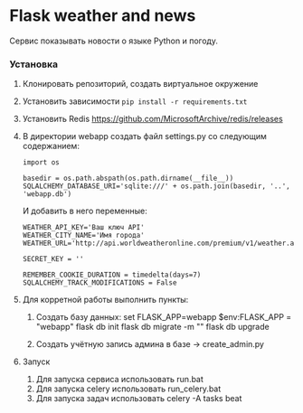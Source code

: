 # Flask weather and news

Сервис показывать новости о языке Python и погоду.

### Установка

1. Клонировать репозиторий, создать виртуальное окружение
2. Установить зависимости `pip install -r requirements.txt`
3. Установить Redis https://github.com/MicrosoftArchive/redis/releases
4. В директории webapp cоздать файл settings.py со следующим содержанием:
    ```
    import os

    basedir = os.path.abspath(os.path.dirname(__file__))
    SQLALCHEMY_DATABASE_URI='sqlite:///' + os.path.join(basedir, '..', 'webapp.db')
    ```
    И добавить в него переменные:
    ```
    WEATHER_API_KEY='Ваш ключ API'
    WEATHER_CITY_NAME='Имя города'
    WEATHER_URL='http://api.worldweatheronline.com/premium/v1/weather.ashx'

    SECRET_KEY = ''

    REMEMBER_COOKIE_DURATION = timedelta(days=7)
    SQLALCHEMY_TRACK_MODIFICATIONS = False
    ```
5. Для корретной работы выполнить пункты:
    1. Создать базу данных:
        set FLASK_APP=webapp
        $env:FLASK_APP = "webapp"
        flask db init
        flask db migrate -m ""
        flask db upgrade 

    2. Создать учётную запись админа в базе -> create_admin.py

6. Запуск
    1. Для запуска сервиса использовать run.bat
    2. Для запуска celery использовать run_celery.bat
    3. Для запуска задач использовать celery -A tasks beat